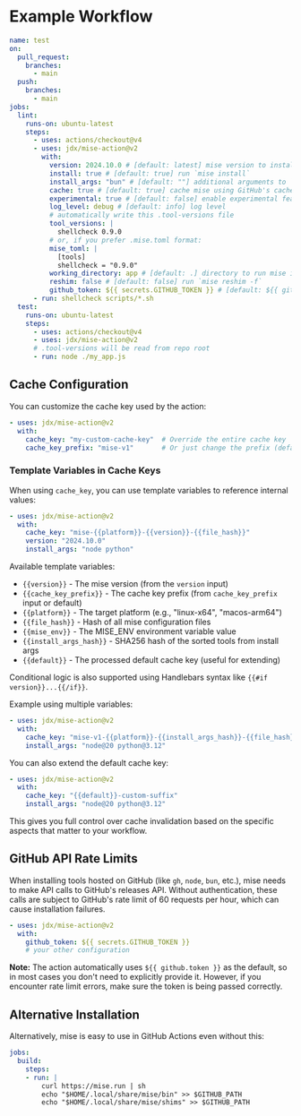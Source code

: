 # Example Workflow

```yaml
name: test
on:
  pull_request:
    branches:
      - main
  push:
    branches:
      - main
jobs:
  lint:
    runs-on: ubuntu-latest
    steps:
      - uses: actions/checkout@v4
      - uses: jdx/mise-action@v2
        with:
          version: 2024.10.0 # [default: latest] mise version to install
          install: true # [default: true] run `mise install`
          install_args: "bun" # [default: ""] additional arguments to `mise install`
          cache: true # [default: true] cache mise using GitHub's cache
          experimental: true # [default: false] enable experimental features
          log_level: debug # [default: info] log level
          # automatically write this .tool-versions file
          tool_versions: |
            shellcheck 0.9.0
          # or, if you prefer .mise.toml format:
          mise_toml: |
            [tools]
            shellcheck = "0.9.0"
          working_directory: app # [default: .] directory to run mise in
          reshim: false # [default: false] run `mise reshim -f`
          github_token: ${{ secrets.GITHUB_TOKEN }} # [default: ${{ github.token }}] GitHub token for API authentication
      - run: shellcheck scripts/*.sh
  test:
    runs-on: ubuntu-latest
    steps:
      - uses: actions/checkout@v4
      - uses: jdx/mise-action@v2
      # .tool-versions will be read from repo root
      - run: node ./my_app.js
```

## Cache Configuration

You can customize the cache key used by the action:

```yaml
- uses: jdx/mise-action@v2
  with:
    cache_key: "my-custom-cache-key"  # Override the entire cache key
    cache_key_prefix: "mise-v1"       # Or just change the prefix (default: "mise-v0")
```

### Template Variables in Cache Keys

When using `cache_key`, you can use template variables to reference internal values:

```yaml
- uses: jdx/mise-action@v2
  with:
    cache_key: "mise-{{platform}}-{{version}}-{{file_hash}}"
    version: "2024.10.0"
    install_args: "node python"
```

Available template variables:
- `{{version}}` - The mise version (from the `version` input)
- `{{cache_key_prefix}}` - The cache key prefix (from `cache_key_prefix` input or default)
- `{{platform}}` - The target platform (e.g., "linux-x64", "macos-arm64")
- `{{file_hash}}` - Hash of all mise configuration files
- `{{mise_env}}` - The MISE_ENV environment variable value
- `{{install_args_hash}}` - SHA256 hash of the sorted tools from install args
- `{{default}}` - The processed default cache key (useful for extending)

Conditional logic is also supported using Handlebars syntax like `{{#if version}}...{{/if}}`.

Example using multiple variables:
```yaml
- uses: jdx/mise-action@v2
  with:
    cache_key: "mise-v1-{{platform}}-{{install_args_hash}}-{{file_hash}}"
    install_args: "node@20 python@3.12"
```

You can also extend the default cache key:
```yaml
- uses: jdx/mise-action@v2
  with:
    cache_key: "{{default}}-custom-suffix"
    install_args: "node@20 python@3.12"
```

This gives you full control over cache invalidation based on the specific aspects that matter to your workflow.

## GitHub API Rate Limits

When installing tools hosted on GitHub (like `gh`, `node`, `bun`, etc.), mise needs to make API calls to GitHub's releases API. Without authentication, these calls are subject to GitHub's rate limit of 60 requests per hour, which can cause installation failures.

```yaml
- uses: jdx/mise-action@v2
  with:
    github_token: ${{ secrets.GITHUB_TOKEN }}
    # your other configuration
```

**Note:** The action automatically uses `${{ github.token }}` as the default, so in most cases you don't need to explicitly provide it. However, if you encounter rate limit errors, make sure the token is being passed correctly.

## Alternative Installation

Alternatively, mise is easy to use in GitHub Actions even without this:

```yaml
jobs:
  build:
    steps:
    - run: |
        curl https://mise.run | sh
        echo "$HOME/.local/share/mise/bin" >> $GITHUB_PATH
        echo "$HOME/.local/share/mise/shims" >> $GITHUB_PATH
```
